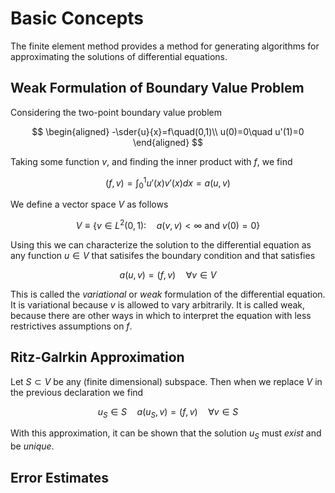 # Basic Concepts #

The finite element method provides a method for generating algorithms for
approximating the solutions of differential equations.

## Weak Formulation of Boundary Value Problem ##

Considering the two-point boundary value problem

$$
\begin{aligned}
-\sder{u}{x}=f\quad(0,1)\\
u(0)=0\quad u'(1)=0
\end{aligned}
$$

Taking some function $v$, and finding the inner product with $f$, we find

$$
(f,v)=\int_{0}^{1}u'(x)v'(x)dx=a(u,v)
$$

We define a vector space $V$ as follows

$$
V \equiv \left\{ v\in L^2(0,1):\quad a(v,v)< \infty \ \text{and}\ v(0) = 0\right\}
$$

Using this we can characterize the solution to the differential equation as any
function $u\in V$ that satisifes the boundary condition and that satisfies

$$
a(u,v)=(f,v)\quad \forall v\in V
$$

This is called the *variational* or *weak* formulation of the differential
equation. It is variational because $v$ is allowed to vary arbitrarily. It is
called weak, because there are other ways in which to interpret the equation
with less restrictives assumptions on $f$.

## Ritz-Galrkin Approximation ##

Let $S \subset V$ be any (finite dimensional) subspace. Then when we replace
$V$ in the previous declaration we find

$$
u_S \in S\quad a(u_S,v)=(f,v)\quad \forall v\in S
$$

With this approximation, it can be shown that the solution $u_S$ must *exist*
and be *unique*.

## Error Estimates ##


